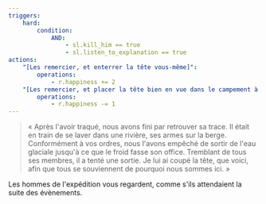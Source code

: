 ```yaml
---
triggers:
    hard:
        condition:
            AND:
                - sl.kill_him == true
                - sl.listen_to_explanation == true
actions:
    "[Les remercier, et enterrer la tête vous-même]":
        operations:
            - r.happiness += 2
    "[Les remercier, et placer la tête bien en vue dans le campement à titre d'exemple]":
        operations:
            - r.happiness -= 1
---
```


> « Après l'avoir traqué, nous avons fini par retrouver sa trace. Il était en train de se laver dans une rivière, ses armes sur la berge. Conformément à vos ordres, nous l'avons empêché de sortir de l'eau glaciale jusqu'à ce que le froid fasse son office. Tremblant de tous ses membres, il a tenté une sortie. Je lui ai coupé la tête, que voici, afin que tous se souviennent de pourquoi nous sommes ici. »

Les hommes de l'expédition vous regardent, comme s'ils attendaient la suite des évènements.
